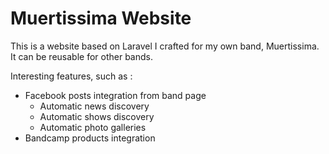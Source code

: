 # Muertissima Website

This is a website based on Laravel I crafted for my own band, Muertissima.
It can be reusable for other bands.

Interesting features, such as :
- Facebook posts integration from band page
  - Automatic news discovery
  - Automatic shows discovery
  - Automatic photo galleries
- Bandcamp products integration

